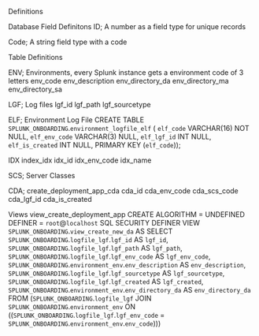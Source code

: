 Definitions







Database Field Definitons
ID; A number as a field type for unique records

Code; A string field type with a code





Table Definitions



ENV; Environments, every Splunk instance gets a environment code of 3 letters
    env_code
    env_description
    env_directory_da
    env_directory_ma
    env_directory_sa



LGF; Log files
    lgf_id
    lgf_path
    lgf_sourcetype



ELF; Environment Log File
CREATE TABLE `SPLUNK_ONBOARDING`.`environment_logfile_elf` (
  `elf_code` VARCHAR(16) NOT NULL,
  `elf_env_code` VARCHAR(3) NULL,
  `elf_lgf_id` INT NULL,
  `elf_is_created` INT NULL,
  PRIMARY KEY (`elf_code`));



IDX index_idx
    idx_id
    idx_env_code
    idx_name



SCS; Server Classes



CDA; create_deployment_app_cda
    cda_id
    cda_env_code
    cda_scs_code
    cda_lgf_id
    cda_is_created





Views
view_create_deployment_app
CREATE 
    ALGORITHM = UNDEFINED 
    DEFINER = `root`@`localhost` 
    SQL SECURITY DEFINER
VIEW `SPLUNK_ONBOARDING`.`view_create_new_da` AS
    SELECT 
        `SPLUNK_ONBOARDING`.`logfile_lgf`.`lgf_id` AS `lgf_id`,
        `SPLUNK_ONBOARDING`.`logfile_lgf`.`lgf_path` AS `lgf_path`,
        `SPLUNK_ONBOARDING`.`logfile_lgf`.`lgf_env_code` AS `lgf_env_code`,
        `SPLUNK_ONBOARDING`.`environment_env`.`env_description` AS `env_description`,
        `SPLUNK_ONBOARDING`.`logfile_lgf`.`lgf_sourcetype` AS `lgf_sourcetype`,
        `SPLUNK_ONBOARDING`.`logfile_lgf`.`lgf_created` AS `lgf_created`,
        `SPLUNK_ONBOARDING`.`environment_env`.`env_directory_da` AS `env_directory_da`
    FROM
        (`SPLUNK_ONBOARDING`.`logfile_lgf`
        JOIN `SPLUNK_ONBOARDING`.`environment_env` ON ((`SPLUNK_ONBOARDING`.`logfile_lgf`.`lgf_env_code` = `SPLUNK_ONBOARDING`.`environment_env`.`env_code`)))

